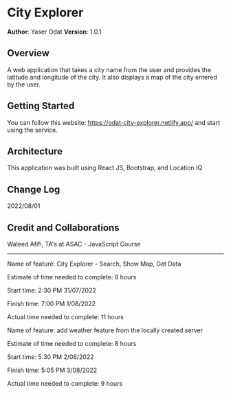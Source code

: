 # City Explorer

**Author**: Yaser Odat
**Version**: 1.0.1 

## Overview
A web application that takes a city name from the user and provides the latitude and longitude of the city. It also displays a map of the city entered by the user.

## Getting Started
You can follow this website: https://odat-city-explorer.netlify.app/ and start using the service.


## Architecture
This application was built using React JS, Bootstrap, and Location IQ

## Change Log

2022/08/01

## Credit and Collaborations
Waleed Afifi,
TA's at ASAC - JavaScript Course

________________________

Name of feature: City Explorer - Search, Show Map, Get Data

Estimate of time needed to complete: 8 hours

Start time: 2:30 PM 31/07/2022

Finish time: 7:00 PM 1/08/2022

Actual time needed to complete: 11 hours



Name of feature: add weather feature from the locally created server

Estimate of time needed to complete: 8 hours

Start time: 5:30 PM 2/08/2022

Finish time: 5:05 PM 3/08/2022

Actual time needed to complete: 9 hours
